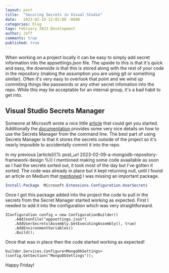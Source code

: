 ```yaml
---
layout: post
title:  "Securing Secrets in Visual Studio"
date:   2023-02-10 12:02:00 -0600
categories: blog
tags: February 2023 Development
author: Jeff
comments: true
published: true
---
```

When working on a project locally it can be easy to simply add secret information into the appsettings.json file. The upside to this is that it's quick and easy, the downside is that this is stored along with the rest of your code in the repository (making the assumption you are using git or something similar). Often it's very easy to overlook that point and we wind up commiting things like passwords or any other secret infomation into the repo. While this may be acceptable for an internal group, it's a bad habit to get into.

## Visual Studio Secrets Manager

Someone at Microsoft wrote a nice little [article](https://devblogs.microsoft.com/premier-developer/managing-cloud-ready-net-app-secrets-in-visual-studio/) that could get you started. Additionally the [documentation](https://learn.microsoft.com/en-us/aspnet/core/security/app-secrets?view=aspnetcore-7.0&tabs=windows) provides some very nice details on how to use the Secrets Manager from the command line. The best part of using Secrets Manager is that it stores the secrets outside of the project so it's nearly imposible to accidentally commit it into the repo.

In my previous [article]({% post_url 2023-02-09-a-mongodb-repository-framework-design %}) I mentioned making some code avaailable as soon as I had the secrets sorted out, it took most of the day but I've gotten it sorted. The code was already in place but it kept returning null, until I found an article on Medium that [mentioned](https://dotnetcoretutorials.com/2022/04/28/using-user-secrets-configuration-in-net/) I was missing an important package.

```powershell
Install-Package  Microsoft.Extensions.Configuration.UserSecrets
```

Once I got this package added into the project the code to pull in the secrets from the Secret Manager started working as expected. First I needed to add it into the configuration which was very straightforward.

```c-sharp
IConfiguration config = new ConfigurationBuilder()
    .AddJsonFile("appsettings.json")
    .AddUserSecrets(Assembly.GetExecutingAssembly(), true)
    .AddEnvironmentVariables()
    .Build();
```

Once that was in place then the code started working as expected!

```c-sharp
builder.Services.Configure<MongoDbSettings>(config.GetSection("MongoDbSettings"));
```

Happy Friday!
